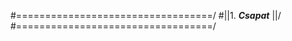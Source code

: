 #==================================/
#||1. ***Csapat***               ||/
#==================================/
